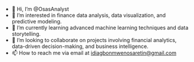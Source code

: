 - 👋 Hi, I’m @OsasAnalyst
- 👀 I’m interested in finance data analysis, data visualization, and predictive modeling.
- 🌱 I’m currently learning advanced machine learning techniques and data storytelling.
- 💞️ I’m looking to collaborate on projects involving financial analytics, data-driven decision-making, and business intelligence.
- 📫 How to reach me via email at idiagbonmwenosaretin@gmail.com
<!---
OsasAnalyst/OsasAnalyst is a ✨ special ✨ repository because its `README.md` (this file) appears on your GitHub profile.
You can click the Preview link to take a look at your changes.
--->
